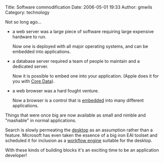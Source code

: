 Title: Software commodification
Date: 2006-05-01 19:33
Author: gmwils
Category: technology

Not so long ago...

-   a web server was a large piece of software requiring large expensive
    hardware to run.

    Now one is deployed with all major operating systems, and can be
    embedded into applications.

-   a database server required a team of people to maintain and a
    dedicated server.

    Now it is possible to embed one into your application. (Apple does
    it for you with [Core Data][]).

-   a web browser was a hard fought venture.

    Now a browser is a control that is [embedded][] into many different
    applications.

Things that were once big are now available as small and nimble and
"mashable" in normal applications.

Search is slowly permeating the [desktop][] as an assumption rather than
a feature. Microsoft has even taken the essence of a big iron EAI
toolset and scheduled it for inclusion as a [workflow engine][] suitable
for the desktop.

With these kinds of building blocks it's an exciting time to be an
application developer!

  [Core Data]: http://developer.apple.com/macosx/coredata.html
  [embedded]: http://webkit.opendarwin.org/blog/?p=58
  [desktop]: http://developer.apple.com/macosx/spotlight.html
  [workflow engine]: http://msdn.microsoft.com/winfx/technologies/workflow/default.aspx
